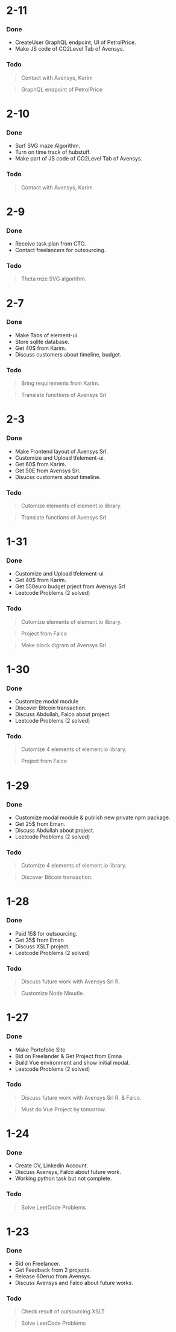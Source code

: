 # 2-11

### Done

  - CreateUser GraphQL endpoint, UI of PetrolPrice.
  - Make JS code of CO2Level Tab of Avensys.

### Todo

> Contact with Avensys, Karim

> GraphQL endpoint of PetrolPrice


# 2-10

### Done

  - Surf SVG maze Algorithm.
  - Turn on time track of hubstuff.
  - Make part of JS code of CO2Level Tab of Avensys.

### Todo

> Contact with Avensys, Karim


# 2-9

### Done

  - Receive task plan from CTO.
  - Contact freelancers for outsourcing.

### Todo

> Theta mze SVG algorithm.


# 2-7

### Done

  - Make Tabs of element-ui.
  - Store sqlite database.
  - Get 40$ from Karim.
  - Discuss customers about timeline, budget.

### Todo

> Bring requirements from Karim.

> Translate functions of Avensys Srl


# 2-3

### Done

  - Make Frontend layout of Avensys Srl.
  - Customize and Upload tfelement-ui.
  - Get 60$ from Karim.
  - Get 50E from Avensys Srl.
  - Disucss customers about timeline.

### Todo

> Cutomize elements of element.io library.

> Translate functions of Avensys Srl


# 1-31

### Done

  - Customize and Upload tfelement-ui
  - Get 40$ from Karim.
  - Get 550euro budget prject from Avensys Srl
  - Leetcode Problems (2 solved)

### Todo

> Cutomize elements of element.io library.

> Project from Falco

> Make block digram of Avensys Srl



# 1-30

### Done

  - Customize modal module
  - Discover Bitcoin transaction.
  - Discuss Abdullah, Falco about project.
  - Leetcode Problems (2 solved)

### Todo

> Cutomize 4 elements of element.io library.

> Project from Falco


# 1-29

### Done

  - Customize modal module & publish new private npm package.
  - Get 25$ from Eman.
  - Discuss Abdullah about project.
  - Leetcode Problems (2 solved)

### Todo

> Cutomize 4 elements of element.io library.

> Discover Bitcoin transaction.



# 1-28

### Done

  - Paid 15$ for outsourcing.
  - Get 35$ from Eman
  - Discuss XSLT project.
  - Leetcode Problems (2 solved)

### Todo

> Discuss future work with Avensys Srl R.

> Customize Node Moudle.


# 1-27

### Done

  - Make Portofolio Site
  - Bid on Freelander & Get Project from Emna
  - Build Vue environment and show initial modal.
  - Leetcode Problems (2 solved)

### Todo

> Discuss future work with Avensys Srl R. & Falco.

> Must do Vue Project by tomorrow.


# 1-24

### Done

  - Create CV, Linkedin Account.
  - Discuss Avensys, Falco about future work.
  - Working python task but not complete.

### Todo

> Solve LeetCode Problems


# 1-23

### Done

  - Bid on Freelancer.
  - Get Feedback from 2 projects.
  - Release 60eruo from Avensys.
  - Discuss Avensys and Falco about future works.

### Todo
  
> Check result of outsourcing XSLT

> Solve LeetCode Problems

